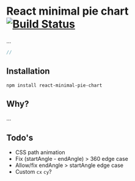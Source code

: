 # React minimal pie chart [![Build Status][ci-img]][ci]

...

[ci-img]:                       https://travis-ci.org/toomuchdesign/react-minimal-pie-chart.svg
[ci]:                           https://travis-ci.org/toomuchdesign/react-minimal-pie-chart

```js
//
```

## Installation
```console
npm install react-minimal-pie-chart
```

## Why?
...

## Todo's
- CSS path animation
- Fix (startAngle - endAngle) > 360 edge case
- Allow/fix endAngle > startAngle edge case
- Custom `cx` `cy`?
